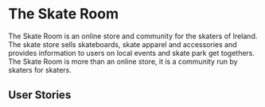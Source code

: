 # The Skate Room

The Skate Room is an online store and community for the skaters of Ireland. The skate store sells skateboards, skate apparel and accessories and provides information to users on local events and skate park get togethers. The Skate Room is more than an online store, it is a community run by skaters for skaters.

## User Stories

